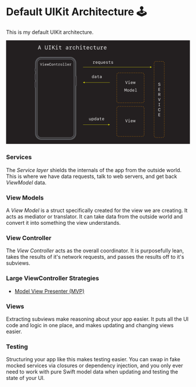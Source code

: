 # Default UIKit Architecture 🕹

This is my default UIKit architecture.

![](images/default.png)

### Services

The *Service layer* shields the internals of the app from the outside world. This is where we have data requests, talk to web servers, and get back *ViewModel* data.

### View Models

A *View Model* is a struct specifically created for the view we are creating. It acts as mediator or translator. It can take data from the outside world and convert it into something the view understands.

### View Controller

The *View Controller* acts as the overall coordinator. It is purposefully lean, takes the results of it's network requests, and passes the results off to it's subviews.

### Large ViewController Strategies

- [Model View Presenter (MVP)](https://github.com/jrasmusson/swift-arcade/blob/master/UIKIt/LargeViewController/MVP/README.md)

### Views

Extracting subviews make reasoning about your app easier. It puts all the UI code and logic in one place, and makes updating and changing views easier.

### Testing

Structuring your app like this makes testing easier. You can swap in fake mocked services via closures or dependency injection, and you only ever need to work with pure Swift model data when updating and testing the state of your UI.